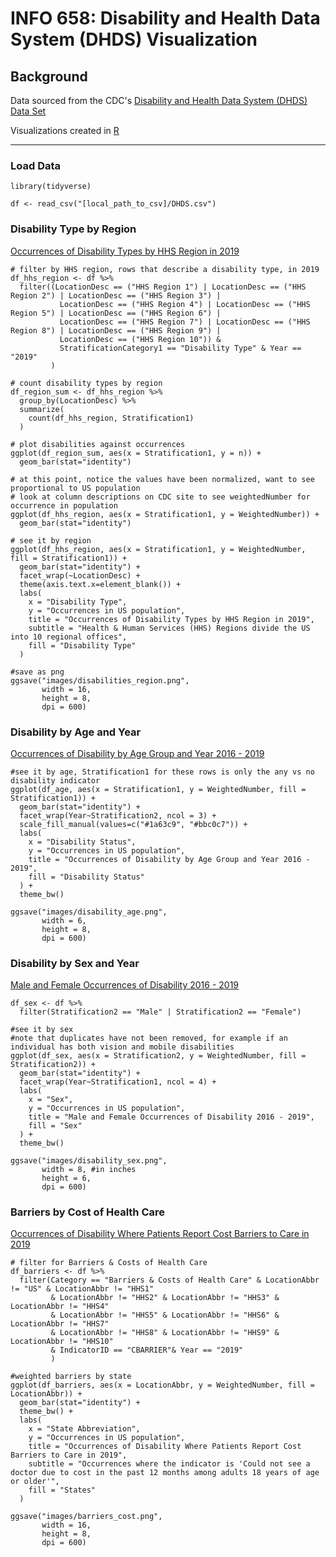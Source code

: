 # INFO 658: Disability and Health Data System (DHDS) Visualization

## Background
Data sourced from the CDC's [Disability and Health Data System (DHDS) Data Set](https://data.cdc.gov/Disability-Health/Disability-and-Health-Data-System-DHDS-/k62p-6esq)

Visualizations created in [R](https://www.r-project.org/)

---
### Load Data
```
library(tidyverse)

df <- read_csv("[local_path_to_csv]/DHDS.csv")
```

### Disability Type by Region
[Occurrences of Disability Types by HHS Region in 2019](https://github.com/chelsea-yip/info658_dhds/blob/main/disabilities_region.png?raw=true)
```
# filter by HHS region, rows that describe a disability type, in 2019
df_hhs_region <- df %>%
  filter((LocationDesc == ("HHS Region 1") | LocationDesc == ("HHS Region 2") | LocationDesc == ("HHS Region 3") |
           LocationDesc == ("HHS Region 4") | LocationDesc == ("HHS Region 5") | LocationDesc == ("HHS Region 6") |
           LocationDesc == ("HHS Region 7") | LocationDesc == ("HHS Region 8") | LocationDesc == ("HHS Region 9") |
           LocationDesc == ("HHS Region 10")) &
           StratificationCategory1 == "Disability Type" & Year == "2019"
         )

# count disability types by region
df_region_sum <- df_hhs_region %>%
  group_by(LocationDesc) %>%
  summarize(
    count(df_hhs_region, Stratification1)
  )
  
# plot disabilities against occurrences
ggplot(df_region_sum, aes(x = Stratification1, y = n)) +
  geom_bar(stat="identity")

# at this point, notice the values have been normalized, want to see proportional to US population
# look at column descriptions on CDC site to see weightedNumber for occurrence in population
ggplot(df_hhs_region, aes(x = Stratification1, y = WeightedNumber)) +
  geom_bar(stat="identity")

# see it by region
ggplot(df_hhs_region, aes(x = Stratification1, y = WeightedNumber, fill = Stratification1)) +
  geom_bar(stat="identity") +
  facet_wrap(~LocationDesc) +
  theme(axis.text.x=element_blank()) +
  labs(
    x = "Disability Type",
    y = "Occurrences in US population",
    title = "Occurrences of Disability Types by HHS Region in 2019",
    subtitle = "Health & Human Services (HHS) Regions divide the US into 10 regional offices",
    fill = "Disability Type"
  )

#save as png
ggsave("images/disabilities_region.png",
       width = 16,
       height = 8,
       dpi = 600)  
```

### Disability by Age and Year
[Occurrences of Disability by Age Group and Year 2016 - 2019](https://github.com/chelsea-yip/info658_dhds/blob/main/disability_age.png?raw=true)
```
#see it by age, Stratification1 for these rows is only the any vs no disability indicator
ggplot(df_age, aes(x = Stratification1, y = WeightedNumber, fill = Stratification1)) +
  geom_bar(stat="identity") +
  facet_wrap(Year~Stratification2, ncol = 3) +
  scale_fill_manual(values=c("#1a63c9", "#bbc0c7")) +
  labs(
    x = "Disability Status",
    y = "Occurrences in US population",
    title = "Occurrences of Disability by Age Group and Year 2016 - 2019",
    fill = "Disability Status"
  ) +
  theme_bw()

ggsave("images/disability_age.png",
       width = 6,
       height = 8,
       dpi = 600)
```

### Disability by Sex and Year
[Male and Female Occurrences of Disability 2016 - 2019](https://github.com/chelsea-yip/info658_dhds/blob/main/disability_sex.png?raw=true)
```
df_sex <- df %>%
  filter(Stratification2 == "Male" | Stratification2 == "Female")

#see it by sex
#note that duplicates have not been removed, for example if an individual has both vision and mobile disabilities
ggplot(df_sex, aes(x = Stratification2, y = WeightedNumber, fill = Stratification2)) +
  geom_bar(stat="identity") +
  facet_wrap(Year~Stratification1, ncol = 4) +
  labs(
    x = "Sex",
    y = "Occurrences in US population",
    title = "Male and Female Occurrences of Disability 2016 - 2019",
    fill = "Sex"
  ) +
  theme_bw()

ggsave("images/disability_sex.png",
       width = 8, #in inches
       height = 6,
       dpi = 600)
```

### Barriers by Cost of Health Care
[Occurrences of Disability Where Patients Report Cost Barriers to Care in 2019](https://github.com/chelsea-yip/info658_dhds/blob/main/barriers_cost.png?raw=true)
```
# filter for Barriers & Costs of Health Care
df_barriers <- df %>%
  filter(Category == "Barriers & Costs of Health Care" & LocationAbbr != "US" & LocationAbbr != "HHS1"
         & LocationAbbr != "HHS2" & LocationAbbr != "HHS3" & LocationAbbr != "HHS4"
         & LocationAbbr != "HHS5" & LocationAbbr != "HHS6" & LocationAbbr != "HHS7"
         & LocationAbbr != "HHS8" & LocationAbbr != "HHS9" & LocationAbbr != "HHS10"
         & IndicatorID == "CBARRIER"& Year == "2019"
         )

#weighted barriers by state
ggplot(df_barriers, aes(x = LocationAbbr, y = WeightedNumber, fill = LocationAbbr)) +
  geom_bar(stat="identity") +
  theme_bw() +
  labs(
    x = "State Abbreviation",
    y = "Occurrences in US population",
    title = "Occurrences of Disability Where Patients Report Cost Barriers to Care in 2019",
    subtitle = "Occurrences where the indicator is 'Could not see a doctor due to cost in the past 12 months among adults 18 years of age or older'",
    fill = "States"
  )

ggsave("images/barriers_cost.png",
       width = 16,
       height = 8,
       dpi = 600)
```
